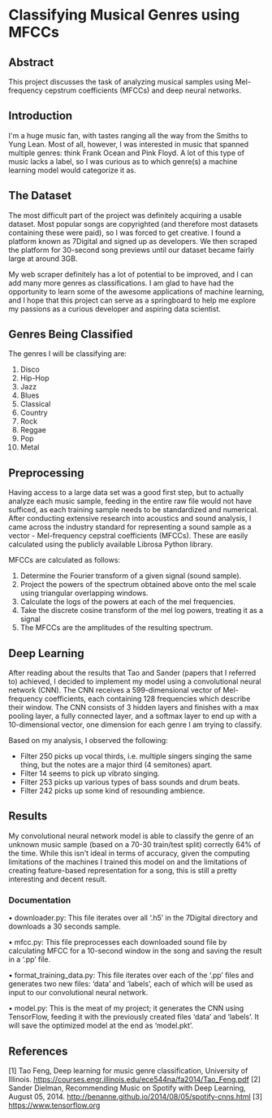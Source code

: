 # Classifying Musical Genres using MFCCs

## Abstract

This project discusses the task of analyzing musical samples using Mel-frequency cepstrum coefficients (MFCCs) and deep neural networks.

## Introduction

I'm a huge music fan, with tastes ranging all the way from the Smiths to Yung Lean. Most of all, however, I was interested in music that spanned multiple genres: think Frank Ocean and Pink Floyd. A lot of this type of music lacks a label, so I was curious as to which genre(s) a machine learning model would categorize it as.

## The Dataset

The most difficult part of the project was definitely acquiring a usable dataset. Most popular songs are copyrighted (and therefore most datasets containing these were paid), so I was forced to get creative. I found a platform known as 7Digital and signed up as developers. We then scraped the platform for 30-second song previews until our dataset became fairly large at around 3GB.

My web scraper definitely has a lot of potential to be improved, and I can add many more genres as classifications. I am glad to have had the opportunity to learn some of the awesome applications of machine learning, and I hope that this project can serve as a springboard to help me explore my passions as a curious developer and aspiring data scientist.

## Genres Being Classified

The genres I will be classifying are:
1. Disco<br>
2. Hip-Hop<br>
3. Jazz<br>
4. Blues<br>
5. Classical<br>
6. Country<br>
7. Rock<br>
8. Reggae<br>
9. Pop<br>
10. Metal<br>

## Preprocessing

Having access to a large data set was a good first step, but to actually analyze each music sample, feeding in the entire raw file would not have sufficed, as each training sample needs to be standardized and numerical. After conducting extensive research into acoustics and sound analysis, I came across the industry standard for representing a sound sample as a vector - Mel-frequency cepstral coefficients (MFCCs). These are easily calculated using the publicly available Librosa Python library. 

MFCCs are calculated as follows:
1. Determine the Fourier transform of a given signal (sound sample).
2. Project the powers of the spectrum obtained above onto the mel scale using triangular overlapping windows.
3. Calculate the logs of the powers at each of the mel frequencies.
4. Take the discrete cosine transform of the mel log powers, treating it as a signal
5. The MFCCs are the amplitudes of the resulting spectrum.
 
## Deep Learning
 
After reading about the results that Tao and Sander (papers that I referred to) achieved, I decided to implement my model using a convolutional neural network (CNN). The CNN receives a 599-dimensional vector of Mel-frequency coefficients, each containing 128 frequencies which describe their window. The CNN consists of 3 hidden layers and finishes with a max pooling layer, a fully connected layer, and a softmax layer to end up with a 10-dimensional vector, one dimension for each genre I am trying to classify.
 
 Based on my analysis, I observed the following:

* Filter 250 picks up vocal thirds, i.e. multiple singers singing the same thing, but the notes are a major third (4 semitones) apart.
* Filter 14 seems to pick up vibrato singing.
* Filter 253 picks up various types of bass sounds and drum beats.
* Filter 242 picks up some kind of resounding ambience.

## Results

My convolutional neural network model is able to classify the genre of an unknown music sample (based on a 70-30 train/test split) correctly 64% of the time. While this isn't ideal in terms of accuracy, given the computing limitations of the machines I trained this model on and the limitations of creating feature-based representation for a song, this is still a pretty interesting and decent result. 

### Documentation

• downloader.py: 
This file iterates over all ‘.h5’ in the 7Digital directory and downloads a 30 seconds sample.

• mfcc.py: 
This file preprocesses each downloaded sound file by calculating MFCC for a 10-second window in the song and saving the result in a ‘.pp’ file.

• format_training_data.py: 
This file iterates over each of the ‘.pp’ files and generates two new files: ‘data’ and ‘labels’, each of which will be used as input to our convolutional neural network.

• model.py: 
This is the meat of my project; it generates the CNN using TensorFlow, feeding it with the previously created files ‘data’ and ‘labels’.  It will save the optimized model at the end as ‘model.pkt’.

## References

[1] Tao Feng, Deep learning for music genre classification, University of Illinois. https://courses.engr.illinois.edu/ece544na/fa2014/Tao_Feng.pdf
[2] Sander Dielman, Recommending Music on Spotify with Deep Learning, August 05, 2014. http://benanne.github.io/2014/08/05/spotify-cnns.html
[3] https://www.tensorflow.org
